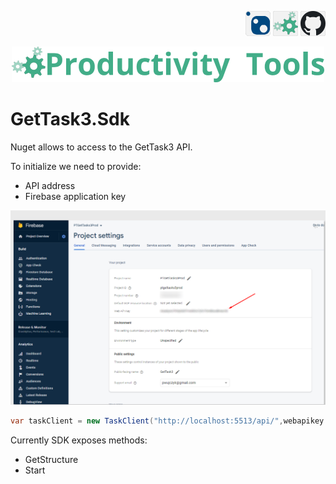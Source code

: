 <!--Category:PowerShell--> 
 <p align="right">
    <a href="https://www.nuget.org/packages/ProductivityTools.ConnectionStringLight/"><img   src="Images/Header/Nuget_border_40px.png" /></a>
    <a href="http://productivitytools.tech/get-servicedescription/"><img src="Images/Header/ProductivityTools_green_40px_2.png" /><a> 
    <a href="https://github.com/ProductivityTools-Tasks3/ProductivityTools.GetTask3.Sdk"><img src="Images/Header/Github_border_40px.png" /></a>
</p>
<p align="center">
    <a href="http://http://productivitytools.tech/">
        <img src="Images/Header/LogoTitle_green_500px.png" />
    </a>
</p>

# GetTask3.Sdk

Nuget allows to access to the GetTask3 API.

To initialize we need to provide: 
- API address
- Firebase application key 

![](Images/2022-06-20-08-01-20.png)

```c#
var taskClient = new TaskClient("http://localhost:5513/api/",webapikey , (x) => { System.Console.WriteLine(x); });
```

Currently SDK exposes methods:
- GetStructure
- Start